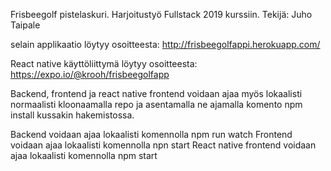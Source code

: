 Frisbeegolf pistelaskuri. Harjoitustyö Fullstack 2019 kurssiin. Tekijä: Juho Taipale

selain applikaatio löytyy osoitteesta:
http://frisbeegolfappi.herokuapp.com/

React native käyttöliittymä löytyy osoitteesta:
https://expo.io/@krooh/frisbeegolfapp

Backend, frontend ja react native frontend voidaan ajaa myös lokaalisti normaalisti kloonaamalla repo ja asentamalla ne ajamalla komento npm install kussakin hakemistossa.

Backend voidaan ajaa lokaalisti komennolla npm run watch
Frontend voidaan ajaa lokaalisti komennolla npn start
React native frontend voidaan ajaa lokaalisti komennolla npm start
